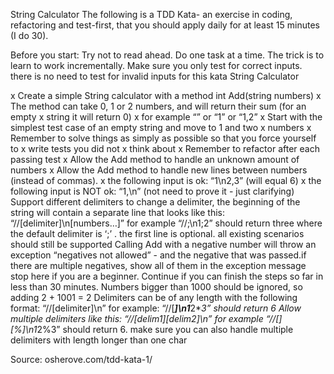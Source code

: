 
String Calculator
The following is a TDD Kata- an exercise in coding, refactoring and test-first, that you should apply daily for at least 15 minutes (I do 30).

Before you start: 
Try not to read ahead.
Do one task at a time. The trick is to learn to work incrementally.
Make sure you only test for correct inputs. there is no need to test for invalid inputs for this kata
String Calculator

x Create a simple String calculator with a method int Add(string numbers)
x The method can take 0, 1 or 2 numbers, and will return their sum (for an empty 
x string it will return 0) x for example “” or “1” or “1,2”
x Start with the simplest test case of an empty string and move to 1 and two 
x numbers
x Remember to solve things as simply as possible so that you force yourself to 
x write tests you did not 
x think about
x Remember to refactor after each passing test
x Allow the Add method to handle an unknown amount of numbers
x Allow the Add method to handle new lines between numbers (instead of commas).
x the following input is ok:  “1\n2,3”  (will equal 6)
x the following input is NOT ok:  “1,\n” (not need to prove it - just clarifying)
Support different delimiters
to change a delimiter, the beginning of the string will contain a separate line that looks like this:   “//[delimiter]\n[numbers…]” for example “//;\n1;2” should return three where the default delimiter is ‘;’ .
the first line is optional. all existing scenarios should still be supported
Calling Add with a negative number will throw an exception “negatives not allowed” - and the negative that was passed.if there are multiple negatives, show all of them in the exception message
stop here if you are a beginner. Continue if you can finish the steps so far in less than 30 minutes.
Numbers bigger than 1000 should be ignored, so adding 2 + 1001  = 2
Delimiters can be of any length with the following format:  “//[delimiter]\n” for example: “//[***]\n1***2***3” should return 6
Allow multiple delimiters like this:  “//[delim1][delim2]\n” for example “//[*][%]\n1*2%3” should return 6.
make sure you can also handle multiple delimiters with length longer than one char
 

Source:  osherove.com/tdd-kata-1/
